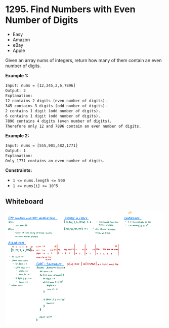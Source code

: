 # 1295. Find Numbers with Even Number of Digits
- Easy
- Amazon
- eBay
- Apple

Given an array nums of integers, return how many of them contain an even number of digits.

**Example 1:**
```
Input: nums = [12,345,2,6,7896]
Output: 2
Explanation:
12 contains 2 digits (even number of digits).
345 contains 3 digits (odd number of digits).
2 contains 1 digit (odd number of digits).
6 contains 1 digit (odd number of digits).
7896 contains 4 digits (even number of digits).
Therefore only 12 and 7896 contain an even number of digits.
```

**Example 2:**
```
Input: nums = [555,901,482,1771]
Output: 1
Explanation:
Only 1771 contains an even number of digits.
```

**Constraints:**
- `1 <= nums.length <= 500`
- `1 <= nums[i] <= 10^5`

## Whiteboard
![Whiteboard Image][whiteboard-image]

<!-- Refs -->
[whiteboard-image]: ./whiteboard.jpg
